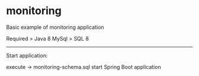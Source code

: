 # monitoring
Basic example of monitoring application


Required  > Java 8
MySql      > SQL 8

------------------------------------------------------------------
Start application:

execute -> monitoring-schema.sql
start Spring Boot application
